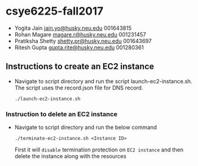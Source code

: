 # csye6225-fall2017

* Yogita Jain jain.yo@husky.neu.edu 001643815
* Rohan Magare magare.r@husky.neu.edu 001231457
* Pratiksha Shetty shetty.pr@husky.neu.edu 001643697
* Ritesh Gupta gupta.rite@husky.neu.edu 001280361

## Instructions to create an EC2 instance   
   * Navigate to script directory and run the script launch-ec2-instance.sh. The script uses the record.json file for DNS record.

     `./launch-ec2-instance.sh`

### Instruction to delete an EC2 instance
   * Navigate to script directory and run the below command

        `./terminate-ec2-instance.sh <Instance ID>`

        First it will `disable` termination protection on `EC2 instance` and then delete the instance along with the resources
